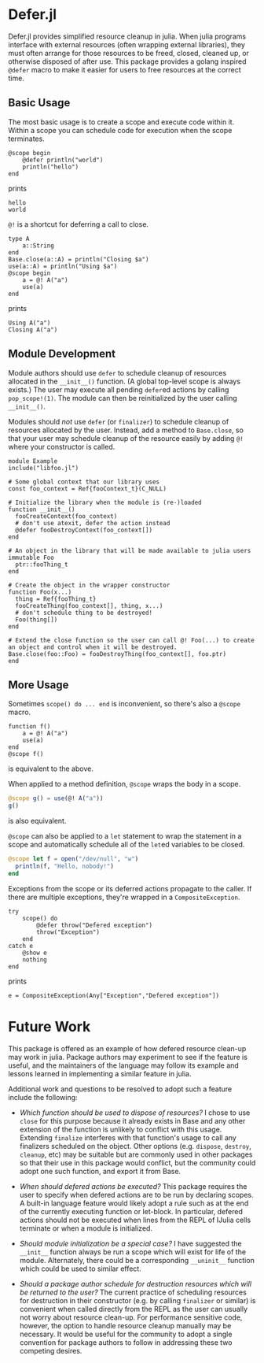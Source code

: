 # Defer.jl
Defer.jl provides simplified resource cleanup in julia.  When julia programs interface with external resources (often 
wrapping external libraries), they must often arrange for those resources to be freed, closed, cleaned up, or otherwise 
disposed of after use.  This package provides a golang inspired `@defer` macro to make it easier for users to free resources
at the correct time.

## Basic Usage
The most basic usage is to create a scope and execute code within it.  Within a scope you can schedule code for execution when the scope terminates.
```
@scope begin
    @defer println("world")
    println("hello")
end
```
prints
```
hello
world
```

`@!` is a shortcut for deferring a call to close.
```
type A
    a::String
end
Base.close(a::A) = println("Closing $a")
use(a::A) = println("Using $a")
@scope begin
    a = @! A("a")
    use(a)
end
```
prints
```
Using A("a")
Closing A("a")
```

## Module Development
Module authors should use `defer` to schedule cleanup of resources allocated in the `__init__()` function.  (A global 
top-level scope is always exists.)  The user may execute all pending `defer`ed actions by calling `pop_scope!(1)`.  The 
module can then be reinitialized by the user calling `__init__()`.

Modules should *not* use `defer` (or `finalizer`) to schedule cleanup of resources allocated by the user.  Instead, add a 
method to `Base.close`, so that your user may schedule cleanup of the resource easily by adding `@!` where your constructor
is called.

```
module Example
include("libfoo.jl")

# Some global context that our library uses
const foo_context = Ref{fooContext_t}(C_NULL)

# Initialize the library when the module is (re-)loaded
function __init__()
  fooCreateContext(foo_context)
  # don't use atexit, defer the action instead
  @defer fooDestroyContext(foo_context[])
end

# An object in the library that will be made available to julia users
immutable Foo
  ptr::fooThing_t
end

# Create the object in the wrapper constructor
function Foo(x...)
  thing = Ref{fooThing_t}
  fooCreateThing(foo_context[], thing, x...)
  # don't schedule thing to be destroyed!
  Foo(thing[])
end

# Extend the close function so the user can call @! Foo(...) to create an object and control when it will be destroyed.
Base.close(foo::Foo) = fooDestroyThing(foo_context[], foo.ptr)
end
```

## More Usage

Sometimes `scope() do ... end` is inconvenient, so there's also a `@scope` macro.
```
function f()
    a = @! A("a")
    use(a)
end
@scope f()
```
is equivalent to the above.

When applied to a method definition, `@scope` wraps the body in a scope.
```julia
@scope g() = use(@! A("a"))
g()
```
is also equivalent.

`@scope` can also be applied to a `let` statement to wrap the statement in a scope
and automatically schedule all of the `let`ed variables to be closed.
```julia
@scope let f = open("/dev/null", "w")
  println(f, "Hello, nobody!")
end
```

Exceptions from the scope or its deferred actions propagate to the caller.  If there are multiple exceptions, they're wrapped in a
`CompositeException`.
```
try
    scope() do
        @defer throw("Defered exception")
        throw("Exception")
    end
catch e
    @show e
    nothing
end
```
prints
```
e = CompositeException(Any["Exception","Defered exception"])
```

# Future Work
This package is offered as an example of how defered resource clean-up may work in julia.
Package authors may experiment to see if the feature is useful, and the maintainers of the
language may follow its example and lessons learned in implementing a similar feature in julia.

Additional work and questions to be resolved to adopt such a feature include the following:

 - *Which function should be used to dispose of resources?*
I chose to use `close` for this purpose because it already exists in Base and any other
extension of the function is unlikely to conflict with this usage.  Extending `finalize`
interferes with that function's usage to call any finalizers scheduled on the object.
Other options (e.g. `dispose`, `destroy`, `cleanup`, etc) may be suitable but are commonly
used in other packages so that their use in this package would conflict, but the community
could adopt one such function, and export it from Base.

 - *When should defered actions be executed?*
This package requires the user to specify when defered actions are to be run by declaring scopes.
A built-in language feature would likely adopt a rule such as at the end of the currently executing
function or let-block.  In particular, defered actions should not be executed when lines from the
REPL of IJulia cells terminate or when a module is initialized.

 - *Should module initialization be a special case?*
I have suggested the `__init__` function always be run a scope which will exist for life of the
module.  Alternately, there could be a corresponding `__uninit__` function which could be used
to similar effect.

- *Should a package author schedule for destruction resources which will be returned to the user?*
The current practice of scheduling resources for destruction in their constructor (e.g. by calling
`finalizer` or similar) is convenient when called directly from the REPL as the user can usually
not worry about resource clean-up.  For performance sensitive code, however, the option to handle resource
cleanup manually may be necessary.  It would be useful for the community to adopt a single
convention for package authors to follow in addressing these two competing desires.

